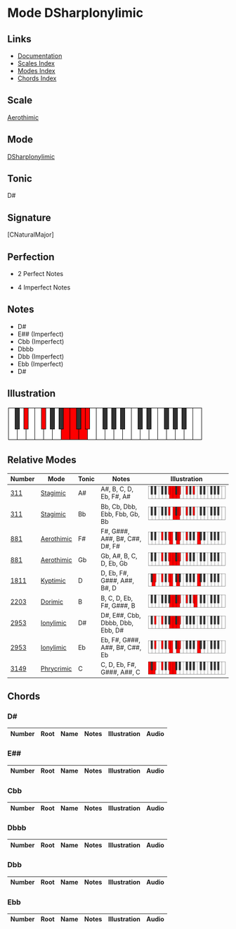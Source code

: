 # Mode DSharpIonylimic

## Links

- [Documentation](index.md)
- [Scales Index](Scales.md)
- [Modes Index](Modes.md)
- [Chords Index](Chords.md)

## Scale

[Aerothimic](ScaleAerothimic.md)

## Mode

[DSharpIonylimic](ModeDSharpIonylimic.md)

## Tonic

D#

## Signature

[CNaturalMajor]

## Perfection

 - 2 Perfect Notes

 - 4 Imperfect Notes

## Notes

- D#
- E## (Imperfect)
- Cbb (Imperfect)
- Dbbb
- Dbb (Imperfect)
- Ebb (Imperfect)
- D#

## Illustration

![DSharpIonylimic](ModeDSharpIonylimic.png)

## Relative Modes

| Number | Mode | Tonic | Notes | Illustration |
|--------|------|-------|-------|--------------|
| [311](https://ianring.com/musictheory/scales/311) | [Stagimic](ModeStagimic.md) | A# | A#, B, C, D, Eb, F#, A# | ![ASharpStagimic](ModeASharpStagimic.png) |
| [311](https://ianring.com/musictheory/scales/311) | [Stagimic](ModeStagimic.md) | Bb | Bb, Cb, Dbb, Ebb, Fbb, Gb, Bb | ![BFlatStagimic](ModeBFlatStagimic.png) |
| [881](https://ianring.com/musictheory/scales/881) | [Aerothimic](ModeAerothimic.md) | F# | F#, G###, A##, B#, C##, D#, F# | ![FSharpAerothimic](ModeFSharpAerothimic.png) |
| [881](https://ianring.com/musictheory/scales/881) | [Aerothimic](ModeAerothimic.md) | Gb | Gb, A#, B, C, D, Eb, Gb | ![GFlatAerothimic](ModeGFlatAerothimic.png) |
| [1811](https://ianring.com/musictheory/scales/1811) | [Kyptimic](ModeKyptimic.md) | D | D, Eb, F#, G###, A##, B#, D | ![DNaturalKyptimic](ModeDNaturalKyptimic.png) |
| [2203](https://ianring.com/musictheory/scales/2203) | [Dorimic](ModeDorimic.md) | B | B, C, D, Eb, F#, G###, B | ![BNaturalDorimic](ModeBNaturalDorimic.png) |
| [2953](https://ianring.com/musictheory/scales/2953) | [Ionylimic](ModeIonylimic.md) | D# | D#, E##, Cbb, Dbbb, Dbb, Ebb, D# | ![DSharpIonylimic](ModeDSharpIonylimic.png) |
| [2953](https://ianring.com/musictheory/scales/2953) | [Ionylimic](ModeIonylimic.md) | Eb | Eb, F#, G###, A##, B#, C##, Eb | ![EFlatIonylimic](ModeEFlatIonylimic.png) |
| [3149](https://ianring.com/musictheory/scales/3149) | [Phrycrimic](ModePhrycrimic.md) | C | C, D, Eb, F#, G###, A##, C | ![CNaturalPhrycrimic](ModeCNaturalPhrycrimic.png) |

## Chords

### D#

| Number | Root | Name | Notes | Illustration | Audio |
|--------|------|------|-------|--------------|-------|

### E##

| Number | Root | Name | Notes | Illustration | Audio |
|--------|------|------|-------|--------------|-------|

### Cbb

| Number | Root | Name | Notes | Illustration | Audio |
|--------|------|------|-------|--------------|-------|

### Dbbb

| Number | Root | Name | Notes | Illustration | Audio |
|--------|------|------|-------|--------------|-------|

### Dbb

| Number | Root | Name | Notes | Illustration | Audio |
|--------|------|------|-------|--------------|-------|

### Ebb

| Number | Root | Name | Notes | Illustration | Audio |
|--------|------|------|-------|--------------|-------|

